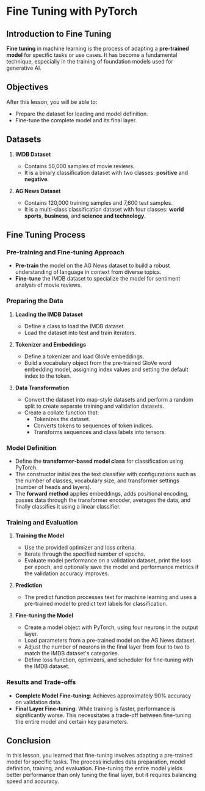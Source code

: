 # Fine Tuning with PyTorch

## Introduction to Fine Tuning

**Fine tuning** in machine learning is the process of adapting a **pre-trained model** for specific tasks or use cases. It has become a fundamental technique, especially in the training of foundation models used for generative AI.

## Objectives

After this lesson, you will be able to:
- Prepare the dataset for loading and model definition.
- Fine-tune the complete model and its final layer.

## Datasets

1. **IMDB Dataset**
   - Contains 50,000 samples of movie reviews.
   - It is a binary classification dataset with two classes: **positive** and **negative**.

2. **AG News Dataset**
   - Contains 120,000 training samples and 7,600 test samples.
   - It is a multi-class classification dataset with four classes: **world sports**, **business**, and **science and technology**.

## Fine Tuning Process

### Pre-training and Fine-tuning Approach

- **Pre-train** the model on the AG News dataset to build a robust understanding of language in context from diverse topics.
- **Fine-tune** the IMDB dataset to specialize the model for sentiment analysis of movie reviews.

### Preparing the Data

1. **Loading the IMDB Dataset**
   - Define a class to load the IMDB dataset.
   - Load the dataset into test and train iterators.

2. **Tokenizer and Embeddings**
   - Define a tokenizer and load GloVe embeddings.
   - Build a vocabulary object from the pre-trained GloVe word embedding model, assigning index values and setting the default index to the token.

3. **Data Transformation**
   - Convert the dataset into map-style datasets and perform a random split to create separate training and validation datasets.
   - Create a collate function that:
     - Tokenizes the dataset.
     - Converts tokens to sequences of token indices.
     - Transforms sequences and class labels into tensors.

### Model Definition

- Define the **transformer-based model class** for classification using PyTorch.
- The constructor initializes the text classifier with configurations such as the number of classes, vocabulary size, and transformer settings (number of heads and layers).
- The **forward method** applies embeddings, adds positional encoding, passes data through the transformer encoder, averages the data, and finally classifies it using a linear classifier.

### Training and Evaluation

1. **Training the Model**
   - Use the provided optimizer and loss criteria.
   - Iterate through the specified number of epochs.
   - Evaluate model performance on a validation dataset, print the loss per epoch, and optionally save the model and performance metrics if the validation accuracy improves.

2. **Prediction**
   - The predict function processes text for machine learning and uses a pre-trained model to predict text labels for classification.

3. **Fine-tuning the Model**
   - Create a model object with PyTorch, using four neurons in the output layer.
   - Load parameters from a pre-trained model on the AG News dataset.
   - Adjust the number of neurons in the final layer from four to two to match the IMDB dataset's categories.
   - Define loss function, optimizers, and scheduler for fine-tuning with the IMDB dataset.

### Results and Trade-offs

- **Complete Model Fine-tuning**: Achieves approximately 90% accuracy on validation data.
- **Final Layer Fine-tuning**: While training is faster, performance is significantly worse. This necessitates a trade-off between fine-tuning the entire model and certain key parameters.

## Conclusion

In this lesson, you learned that fine-tuning involves adapting a pre-trained model for specific tasks. The process includes data preparation, model definition, training, and evaluation. Fine-tuning the entire model yields better performance than only tuning the final layer, but it requires balancing speed and accuracy.